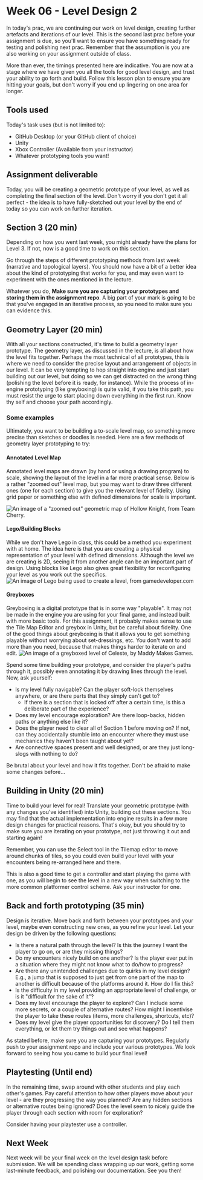 # Week 06 - Level Design 2
In today's prac, we are continuing our work on level design, creating further artefacts and iterations of our level. This is the second last prac before your assignment is due, so you'll want to ensure you have something ready for testing and polishing next prac. Remember that the assumption is you are also working on your assignment outside of class.

More than ever, the timings presented here are indicative. You are now at a stage where we have given you all the tools for good level design, and trust your ability to go forth and build. Follow this lesson plan to ensure you are hitting your goals, but don't worry if you end up lingering on one area for longer.

## Tools used
Today's task uses (but is not limited to):

* GitHub Desktop (or your GitHub client of choice)
* Unity
* Xbox Controller (Available from your instructor)
* Whatever prototyping tools you want!
  
## Assignment deliverable
Today, you will be creating a geometric prototype of your level, as well as completing the final section of the level. Don't worry if you don't get it all perfect - the idea is to have fully-sketched out your level by the end of today so you can work on further iteration.

## Section 3 (20 min)
Depending on how you went last week, you might already have the plans for Level 3. If not, now is a good time to work on this section.

Go through the steps of different prototyping methods from last week (narrative and topological layers). You should now have a bit of a better idea about the kind of prototyping that works for you, and may even want to experiment with the ones mentioned in the lecture. 

Whatever you do, <b>Make sure you are capturing your prototypes and storing them in the assignment repo</b>. A big part of your mark is going to be that you've engaged in an iterative process, so you need to make sure you can evidence this.

## Geometry Layer (20 min)
With all your sections constructed, it's time to build a geometry layer prototype. The geometry layer, as discussed in the lecture, is all about how the level fits together. Perhaps the most technical of all prototypes, this is where we need to consider the precise layout and arrangement of objects in our level. It can be very tempting to hop straight into engine and just start building out our level, but doing so we can get distracted on the wrong thing (polishing the level before it is ready, for instance). While the process of in-engine prototyping (like greyboxing) is quite valid, if you take this path, you must resist the urge to start placing down everything in the first run. Know thy self and choose your path accordingly.

### Some examples
Ultimately, you want to be building a to-scale level map, so something more precise than sketches or doodles is needed. Here are a few methods of geometry layer prototyping to try:

#### Annotated Level Map
Annotated level maps are drawn (by hand or using a drawing program) to scale, showing the layout of the level in a far more practical sense. Below is a rather "zoomed out" level map, but you may want to draw three different ones (one for each section) to give you the relevant level of fidelity. Using grid paper or something else with defined dimensions for scale is important.

![An image of a "zoomed out" geometric map of Hollow Knight, from Team Cherry.](images/HollowKnight.jpg)

#### Lego/Building Blocks
While we don't have Lego in class, this could be a method you experiment with at home. The idea here is that you are creating a physical representation of your level with defined dimensions. Although the level we are creating is 2D, seeing it from another angle can be an important part of design. Using blocks like Lego also gives great flexibility for reconfiguring your level as you work out the specifics.
![An image of Lego being used to create a level, from gamedeveloper.com](images/lego.png)

#### Greyboxes
Greyboxing is a digital prototype that is in some way "playable". It may not be made in the engine you are using for your final game, and instead built with more basic tools. For this assignment, it probably makes sense to use the Tile Map Editor and greybox in Unity, but be careful about fidelity. One of the good things about greyboxing is that it allows you to get something playable without worrying about set-dressings, etc. You don't want to add more than you need, because that makes things harder to iterate on and edit.
![An image of a greyboxed level of Celeste, by Maddy Makes Games.](images/Celeste.png)

Spend some time building your prototype, and consider the player's paths through it, possibly even annotating it by drawing lines through the level. Now, ask yourself:

* Is my level fully navigable? Can the player soft-lock themselves anywhere, or are there parts that they simply can't get to?
    * If there is a section that is locked off after a certain time, is this a deliberate part of the experience?
* Does my level encourage exploration? Are there loop-backs, hidden paths or anything else like it?
* Does the player need to clear all of Section 1 before moving on? If not, can they accidentally stumble into an encounter where they must use mechanics they haven't been taught about yet?
* Are connective spaces present and well designed, or are they just long-slogs with nothing to do?

Be brutal about your level and how it fits together. Don't be afraid to make some changes before...

## Building in Unity (20 min)
Time to build your level for real! Translate your geometric prototype (with any changes you've identified) into Unity, building out these sections. You may find that the actual implementation into engine results in a few more design changes for practical reasons. That's okay, but you should try to make sure you are iterating on your prototype, not just throwing it out and starting again!

Remember, you can use the Select tool in the Tilemap editor to move around chunks of tiles, so you could even build your level with your encounters being re-arranged here and there.

This is also a good time to get a controller and start playing the game with one, as you will begin to see the level in a new way when switching to the more common platformer control scheme. Ask your instructor for one.

## Back and forth prototyping (35 min)
Design is iterative. Move back and forth between your prototypes and your level, maybe even constructing new ones, as you refine your level. Let your design be driven by the following questions:

* Is there a natural path through the level? Is this the journey I want the player to go on, or are they missing things?
* Do my encounters nicely build on one another? Is the player ever put in a situation where they might not know what to do/how to progress?
* Are there any unintended challenges due to quirks in my level design? E.g., a jump that is supposed to just get from one part of the map to another is difficult because of the platforms around it. How do I fix this?
* Is the difficulty in my level providing an appropriate level of challenge, or is it "difficult for the sake of it"?
* Does my level encourage the player to explore? Can I include some more secrets, or a couple of alternative routes? How might I incentivise the player to take these routes (items, more challenges, shortcuts, etc)?
* Does my level give the player opportunities for discovery? Do I tell them everything, or let them try things out and see what happens?

As stated before, make sure you are capturing your prototypes. Regularly push to your assignment repo and include your various prototypes. We look forward to seeing how you came to build your final level!

## Playtesting (Until end)
In the remaining time, swap around with other students and play each other's games. Pay careful attention to how other players move about your level - are they progressing the way you planned? Are any hidden sections or alternative routes being ignored? Does the level seem to nicely guide the player through each section with room for exploration?

Consider having your playtester use a controller.

## Next Week
Next week will be your final week on the level design task before submission. We will be spending class wrapping up our work, getting some last-minute feedback, and polishing our documentation. See you then!